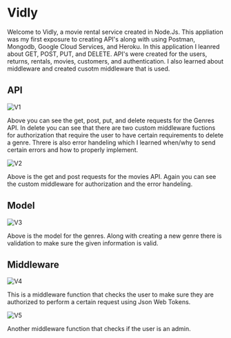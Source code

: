
# Vidly

Welcome to Vidly, a movie rental service created in Node.Js. This appliation was my first exposure to creating API's along with using Postman, Mongodb, Google Cloud Services, and Heroku.
In this application I leanred about GET, POST, PUT, and DELETE. API's were created for the users, returns, rentals, movies, customers, and authentication. 
I also learned about middleware and created cusotm middleware that is used. 

## API

![V1](https://user-images.githubusercontent.com/61571857/114423154-8421f500-9b7c-11eb-8b8a-8bf2c2b79bfe.JPG)

Above you can see the get, post, put, and delete requests for the Genres API. In delete you can see that there are two custom middleware fuctions for authorization that require the user to have certain requirements to delete a genre. Threre is also error handeling which I learned when/why to send certain errors and how to properly implement.   

![V2](https://user-images.githubusercontent.com/61571857/114424303-951f3600-9b7d-11eb-925c-921860ac324c.JPG)

Above is the get and post requests for the movies API. Again you can see the custom middleware for authorization and the error handeling. 

## Model

![V3](https://user-images.githubusercontent.com/61571857/114424649-f2b38280-9b7d-11eb-8964-ccd90c05f320.JPG)

Above is the model for the genres. Along with creating a new genre there is validation to make sure the given information is valid. 

## Middleware

![V4](https://user-images.githubusercontent.com/61571857/114425221-7a00f600-9b7e-11eb-9e6f-9820b4d5e6c1.JPG)

This is a middleware function that checks the user to make sure they are authorized to perform a certain request using Json Web Tokens.

![V5](https://user-images.githubusercontent.com/61571857/114425476-b9c7dd80-9b7e-11eb-8ca8-057f10399acb.JPG)

Another middleware function that checks if the user is an admin. 



